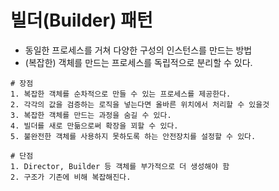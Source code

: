 # 빌더(Builder) 패턴

- 동일한 프로세스를 거쳐 다양한 구성의 인스턴스를 만드는 방법
- (복잡한) 객체를 만드는 프로세스를 독립적으로 분리할 수 있다.

```
# 장점
1. 복잡한 객체를 순차적으로 만들 수 있는 프로세스를 제공한다.
2. 각각의 값을 검증하는 로직을 넣는다면 올바른 위치에서 처리할 수 있을것
3. 복잡한 객체를 만드는 과정을 숨길 수 있다.
4. 빌더를 새로 만듦으로써 확장을 꾀할 수 있다.
5. 불완전한 객체를 사용하지 못하도록 하는 안전장치를 설정할 수 있다.
```
```
# 단점
1. Director, Builder 등 객체를 부가적으로 더 생성해야 함
2. 구조가 기존에 비해 복잡해진다.
```